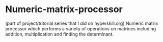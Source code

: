 # Numeric-matrix-processor
(part of project/tutorial series that I did on hyperskill.org)
Numeric matrix processor which  performs a variety of operations on matrices including addition, multiplication and finding the determinant.
